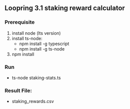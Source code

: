 ## Loopring 3.1 staking reward calculator

### Prerequisite
1. install node (lts version)
2. install ts-node:
    - npm install -g typescript
    - npm install -g ts-node
3. npm install

### Run
- ts-node staking-stats.ts

### Result File:
- staking_rewards.csv

